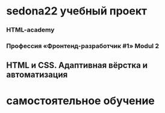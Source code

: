 # sedona22 учебный проект

### HTML-academy

### Профессия «Фронтенд-разработчик #1» Modul 2

## HTML и CSS. Адаптивная вёрстка и автоматизация

# самостоятельное обучение
